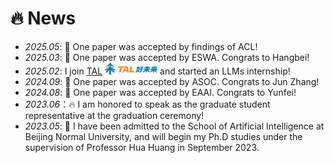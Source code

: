 # 🔥 News
- *2025.05*: 🎉 One paper was accepted by findings of ACL!
- *2025.03*: 🎉 One paper was accepted by ESWA. Congrats to Hangbei!
- *2025.02*: I join [TAL](https://www.100tal.com/) <img src='./images/tal.png' style='width: 6em;'> and started an LLMs internship!
- *2024.09*: 🎉 One paper was accepted by ASOC. Congrats to Jun Zhang!
- *2024.08*: 🎉 One paper was accepted by EAAI. Congrats to Yunfei!
- *2023.06*：🔥 I am honored to speak as the graduate student representative at the graduation ceremony!
- *2023.05*: 🎉 I have been admitted to the School of Artificial Intelligence at Beijing Normal University, and will begin my Ph.D studies under the supervision of Professor Hua Huang in September 2023.

